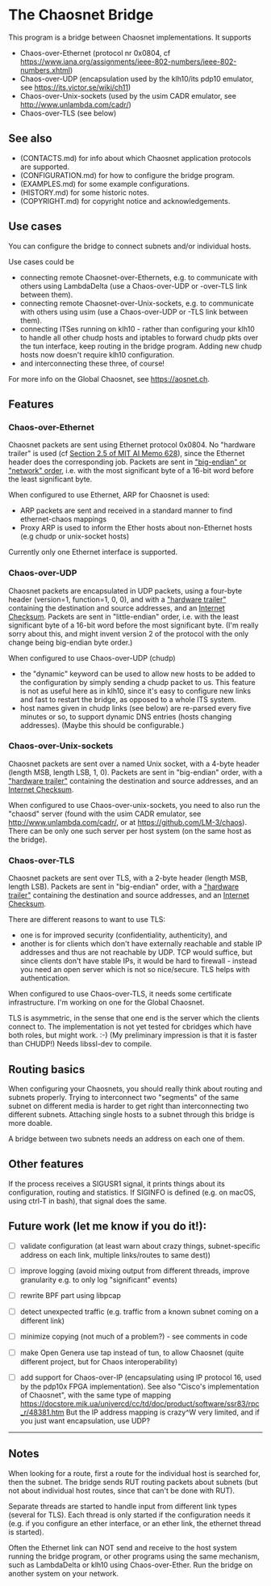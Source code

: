 # The Chaosnet Bridge

This program is a bridge between Chaosnet implementations. It supports
- Chaos-over-Ethernet (protocol nr 0x0804, cf https://www.iana.org/assignments/ieee-802-numbers/ieee-802-numbers.xhtml)
- Chaos-over-UDP (encapsulation used by the klh10/its pdp10 emulator, see https://its.victor.se/wiki/ch11)
- Chaos-over-Unix-sockets (used by the usim CADR emulator, see http://www.unlambda.com/cadr/) 
- Chaos-over-TLS (see below)

## See also
- (CONTACTS.md) for info about which Chaosnet application protocols are supported.
- (CONFIGURATION.md) for how to configure the bridge program.
- (EXAMPLES.md) for some example configurations.
- (HISTORY.md) for some historic notes.
- (COPYRIGHT.md) for copyright notice and acknowledgements.

## Use cases

You can configure the bridge to connect subnets and/or individual hosts. 

Use cases could be
- connecting remote Chaosnet-over-Ethernets, e.g. to communicate with
  others using LambdaDelta (use a Chaos-over-UDP or -over-TLS
  link between them). 
- connecting remote Chaosnet-over-Unix-sockets, e.g. to communicate
  with others using usim (use a Chaos-over-UDP or -TLS link between them).
- connecting ITSes running on klh10 - rather than configuring your
  klh10 to handle all other chudp hosts and iptables to forward chudp
  pkts over the tun interface, keep routing in the bridge
  program. Adding new chudp hosts now doesn't require klh10
  configuration. 
- and interconnecting these three, of course!

For more info on the Global Chaosnet, see https://aosnet.ch.

## Features

### Chaos-over-Ethernet
Chaosnet packets are sent using Ethernet protocol 0x0804. No "hardware trailer" is used (cf [Section 2.5 of MIT AI Memo 628](https://lm-3.github.io/amber.html#Hardware-Protocols)), since the Ethernet header does the corresponding job. Packets are sent in ["big-endian" or "network" order](https://en.wikipedia.org/wiki/Endianness#Mapping_multi-byte_binary_values_to_memory), i.e. with the most significant byte of a 16-bit word before the least significant byte.

When configured to use Ethernet, ARP for Chaosnet is used: 
- ARP packets are sent and received in a standard manner to find ethernet-chaos mappings
- Proxy ARP is used to inform the Ether hosts about non-Ethernet hosts (e.g chudp or unix-socket hosts)

Currently only one Ethernet interface is supported.

### Chaos-over-UDP
Chaosnet packets are encapsulated in UDP packets, using a four-byte header (version=1, function=1, 0, 0), and with a ["hardware trailer"](https://lm-3.github.io/amber.html#Hardware-Protocols) containing the destination and source addresses, and an [Internet Checksum](https://tools.ietf.org/html/rfc1071). Packets are sent in "little-endian" order, i.e. with the least significant byte of a 16-bit word before the most significant byte. (I'm really sorry about this, and might invent version 2 of the protocol with the only change being big-endian byte order.)

When configured to use Chaos-over-UDP (chudp)
- the "dynamic" keyword can be used to allow new hosts to be added to
  the configuration by simply sending a chudp packet to us.
  This feature is not as useful here as in klh10, since it's easy
  to configure new links and fast to restart the bridge, as opposed to
  a whole ITS system.
- host names given in chudp links (see below) are re-parsed every five
  minutes or so, to support dynamic DNS entries (hosts changing
  addresses). (Maybe this should be configurable.)

### Chaos-over-Unix-sockets
Chaosnet packets are sent over a named Unix socket, with a 4-byte header (length MSB, length LSB, 1, 0). Packets are sent in "big-endian" order, with a ["hardware trailer"](https://lm-3.github.io/amber.html#Hardware-Protocols) containing the destination and source addresses, and an [Internet Checksum](https://tools.ietf.org/html/rfc1071).

When configured to use Chaos-over-unix-sockets, you need to also run
the "chaosd" server (found with the usim CADR emulator, see
http://www.unlambda.com/cadr/, or at https://github.com/LM-3/chaos).
There can be only one such server per host system (on the same host as
the bridge).

### Chaos-over-TLS
Chaosnet packets are sent over TLS, with a 2-byte header (length MSB, length LSB). Packets are sent in "big-endian" order, with a ["hardware trailer"](https://lm-3.github.io/amber.html#Hardware-Protocols) containing the destination and source addresses, and an [Internet Checksum](https://tools.ietf.org/html/rfc1071).

There are different reasons to want to use TLS:
- one is for improved security (confidentiality, authenticity), and
- another is for clients which don't have externally reachable and stable IP addresses and thus are not reachable by UDP. TCP would suffice, but since clients don't have stable IPs, it would be hard to firewall - instead you need an open server which is not so nice/secure. TLS helps with authentication. 

When configured to use Chaos-over-TLS, it needs some certificate
infrastructure. I'm working on one for the Global Chaosnet. 

TLS is asymmetric, in the sense that one end is the server which the
clients connect to. The implementation is not yet tested for cbridges
which have both roles, but might work. :-) 
(My preliminary impression is that it is faster than CHUDP!)
Needs libssl-dev to compile.

## Routing basics

When configuring your Chaosnets, you should really think about routing
and subnets properly. Trying to interconnect two "segments" of the
same subnet on different media is harder to get right than
interconnecting two different subnets. Attaching single hosts to a
subnet through this bridge is more doable.

A bridge between two subnets needs an address on each one of them.

## Other features

If the process receives a SIGUSR1 signal, it prints things about its
configuration, routing and statistics. If SIGINFO is defined (e.g. on
macOS, using ctrl-T in bash), that signal does the same.

## Future work (let me know if you do it!):

- [ ] validate configuration (at least warn about crazy things, subnet-specific address on each link, multiple links/routes to same dest))
- [ ] improve logging (avoid mixing output from different threads, improve granularity e.g. to only log "significant" events)
- [ ] rewrite BPF part using libpcap
- [ ] detect unexpected traffic (e.g. traffic from a known subnet coming on a different link)
- [ ] minimize copying (not much of a problem?) - see comments in code
- [ ] make Open Genera use tap instead of tun, to allow Chaosnet (quite different project, but for Chaos interoperability)
- [ ] add support for Chaos-over-IP (encapsulating using IP protocol 16,
  used by the pdp10x FPGA implementation). See also  "Cisco's
  implementation of Chaosnet", with the same type of mapping
  https://docstore.mik.ua/univercd/cc/td/doc/product/software/ssr83/rpc_r/48381.htm
  But the IP address mapping is crazy^W very limited, and if you just
  want encapsulation, use UDP?


---

## Notes

When looking for a route, first a route for the individual host is
searched for, then the subnet. The bridge sends RUT routing packets
about subnets (but not about individual host routes, since that can't
be done with RUT).

Separate threads are started to handle input from different link types
(several for TLS). Each thread is only started if the configuration
needs it (e.g. if you configure an ether interface, or an ether link,
the ethernet thread is started).

Often the Ethernet link can NOT send and receive to the host system
running the bridge program, or other programs using the same
mechanism, such as LambdaDelta or klh10 using Chaos-over-Ether. 
Run the bridge on another system on your network.
